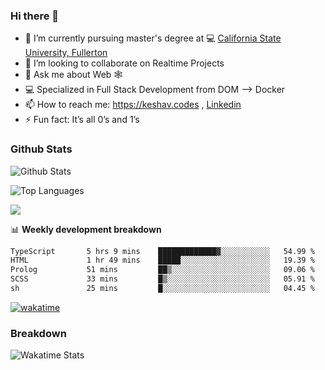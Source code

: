 ### Hi there 👋

- 🔭 I’m currently pursuing master's degree at 💻 [California State University, Fullerton](http://www.fullerton.edu/) 
- 👯 I’m looking to collaborate on Realtime Projects
- 💬 Ask me about Web 🕸
- 💻 Specialized in Full Stack Development from DOM --> Docker
- 📫 How to reach me: https://keshav.codes , [Linkedin](https://www.linkedin.com/in/keshavlingala/)
- ⚡ Fun fact: It’s all 0’s and 1’s

### Github Stats
![Github Stats](https://github-readme-stats.vercel.app/api?username=keshavlingala&count_private=true&show_icons=true&theme=radical)

![Top Languages](https://github-readme-stats.vercel.app/api/top-langs/?username=keshavlingala&show_icons=true&theme=radical)

![](https://komarev.com/ghpvc/?username=keshavlingala)

📊 **Weekly development breakdown**

<!--START_SECTION:waka-->

```txt
TypeScript       5 hrs 9 mins    █████████████▓░░░░░░░░░░░   54.99 %
HTML             1 hr 49 mins    █████░░░░░░░░░░░░░░░░░░░░   19.39 %
Prolog           51 mins         ██▒░░░░░░░░░░░░░░░░░░░░░░   09.06 %
SCSS             33 mins         █▒░░░░░░░░░░░░░░░░░░░░░░░   05.91 %
sh               25 mins         █░░░░░░░░░░░░░░░░░░░░░░░░   04.45 %
```

<!--END_SECTION:waka-->


[![wakatime](https://wakatime.com/badge/user/62bfdbc7-082c-40a7-b4bd-f9280d51aeed.svg)](https://wakatime.com/@62bfdbc7-082c-40a7-b4bd-f9280d51aeed)


### Breakdown

![Wakatime Stats](https://github-readme-stats.vercel.app/api/wakatime?username=keshavlingala)